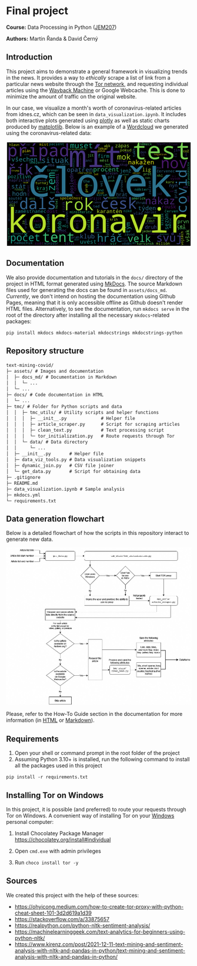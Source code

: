 # Final project

**Course:** Data Processing in Python ([JEM207](https://github.com/vitekzkytek/PythonDataIES/))

**Authors:** Martin Řanda & David Černý

## Introduction

This project aims to demonstrate a general framework in visualizing trends in the news. It provides a way to *ethically* scrape a list of link from a particular news website through the [Tor network](https://www.torproject.org/), and requesting individual articles using the [Wayback Machine](https://archive.org/web) or Google Webcache. This is done to minimize the amount of traffic on the original website.

In our case, we visualize a month's worth of coronavirus-related articles from idnes.cz, which can be seen in `data_visualization.ipynb`. It includes both interactive plots generated using [plotly](https://plotly.com/python/) as well as static charts produced by [matplotlib](https://matplotlib.org/). Below is an example of a [Wordcloud](https://github.com/amueller/word_cloud) we generated using the coronavirus-related data:

![wordcloud](assets/wordcloud_example.png)

## Documentation

We also provide documentation and tutorials in the `docs/` directory of the project in HTML format generated using [MkDocs](https://www.mkdocs.org/). The source Markdown files used for generating the docs can be found in `assets/docs_md`. *Currently*, we don't intend on hosting the documentation using Github Pages, meaning that it is only accessible offline as Github doesn't render HTML files. Alternatively, to see the documentation, run `mkdocs serve` in the root of the directory after installing all the necessary `mkdocs`-related packages:

```
pip install mkdocs mkdocs-material mkdocstrings mkdocstrings-python
```



## Repository structure

```
text-mining-covid/
├─ assets/ # Images and documentation
│  ├─ docs_md/ # Documentation in Markdown
│  │  └─ ...
│  └─ ...
├─ docs/ # Code documentation in HTML
│  └─ ...
├─ tmc/ # Folder for Python scripts and data
│  │  ├─ tmc_utils/ # Utility scripts and helper functions
│  │  │  ├─ __init__.py 			# Helper file
│  │  │  ├─ article_scraper.py 		# Script for scraping articles
│  │  │  ├─ clean_text.py 			# Text processing script
│  │  │  └─ tor_initialization.py 	# Route requests through Tor
│  │  └─ data/ # Data directory
│  │     └─ ...
│  ├─ __init__.py 		# Helper file
│  ├─ data_viz_tools.py # Data visualization snippets
│  ├─ dynamic_join.py 	# CSV file joiner
│  └─ get_data.py 		# Script for obtaining data
├─ .gitignore
├─ README.md
├─ data_visualization.ipynb # Sample analysis
├─ mkdocs.yml
└─ requirements.txt

```



## Data generation flowchart

Below is a detailed flowchart of how the scripts in this repository interact to generate new data. 

![diagram](./assets/docs_md/how-to-guide.assets/diagram.jpg)

Please, refer to the How-To Guide section in the documentation for more information (in [HTML](./docs/how-to-guide.html) or [Markdown](./assets/docs_md/how-to-guide.md)).



## Requirements

1. Open your shell or command prompt in the root folder of the project
2. Assuming Python 3.10+ is installed, run the following command to install all the packages used in this project

```
pip install -r requirements.txt
```



## Installing Tor on Windows

In this project, it is possible (and preferred) to route your requests through Tor on Windows. A convenient way of installing Tor on your <u>Windows</u> personal computer:

1. Install Chocolatey Package Manager https://chocolatey.org/install#individual

2. Open `cmd.exe` with admin privileges

3. Run `choco install tor -y` 



## Sources

We created this project with the help of these sources:

- https://ohyicong.medium.com/how-to-create-tor-proxy-with-python-cheat-sheet-101-3d2d619a1d39
- https://stackoverflow.com/a/33875657
- https://realpython.com/python-nltk-sentiment-analysis/
- https://machinelearninggeek.com/text-analytics-for-beginners-using-python-nltk/
- https://www.kirenz.com/post/2021-12-11-text-mining-and-sentiment-analysis-with-nltk-and-pandas-in-python/text-mining-and-sentiment-analysis-with-nltk-and-pandas-in-python/
